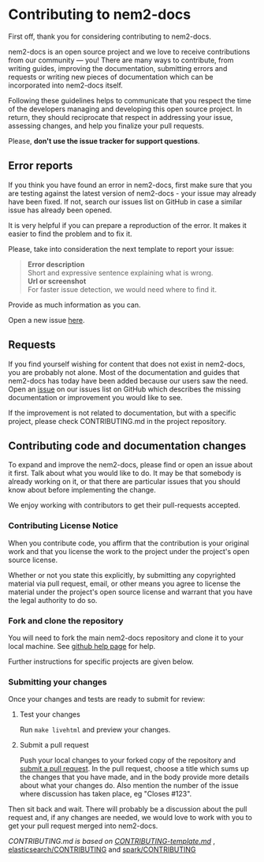 # Contributing to nem2-docs

First off, thank you for considering contributing to nem2-docs. 

nem2-docs is an open source project and we love to receive contributions from our community — you! There are many ways to contribute, from writing guides, improving the documentation, submitting errors and requests or writing new pieces of documentation which can be incorporated into nem2-docs itself.

Following these guidelines helps to communicate that you respect the time of
the developers managing and developing this open source project. In return,
they should reciprocate that respect in addressing your issue, assessing changes,
and help you finalize your pull requests.

Please, **don't use the issue tracker for support questions**.

## Error reports

If you think you have found an error in nem2-docs, first make sure that you
are testing against the latest version of nem2-docs - your issue may already
have been fixed. If not, search our issues list on GitHub in case a similar
issue has already been opened.

It is very helpful if you can prepare a reproduction of the error. It makes it easier to
find the problem and to fix it.

Please, take into consideration the next template to report your issue:

> **Error description**\
> Short and expressive sentence explaining what is wrong.\
> **Url or screenshot**\
> For faster issue detection, we would need where to find it.

Provide as much information as you can.

Open a new issue [here][github-issues].

## Requests

If you find yourself wishing for content that does not exist in nem2-docs,
you are probably not alone. Most of the documentation and guides that nem2-docs has today have been added because our users saw the need. Open an [issue][github-issues] on our issues list on GitHub which describes the missing documentation or improvement you would like to see.

If the improvement is not related to documentation, but with a specific project, please check CONTRIBUTING.md in the project repository.

## Contributing code and documentation changes

To expand and improve the nem2-docs, please find or open an issue about it first. Talk about what you would like to do. It may be that somebody is already working on it, or that there are particular issues that you should know about before implementing the change.

We enjoy working with contributors to get their pull-requests accepted.

### Contributing License Notice

When you contribute code, you affirm that the contribution is your original work and that you license the work to the project under the project's open source license.

Whether or not you state this explicitly, by submitting any copyrighted material via pull request, email, or other means you agree to license the material under the project's open source license and warrant that you have the legal authority to do so.

### Fork and clone the repository

You will need to fork the main nem2-docs repository and clone
it to your local machine. See [github help page](https://help.github.com/articles/fork-a-repo/) for help.

Further instructions for specific projects are given below.

### Submitting your changes

Once your changes and tests are ready to submit for review:

1. Test your changes

    Run `make livehtml` and preview your changes.

2. Submit a pull request

    Push your local changes to your forked copy of the repository and [submit a pull request](https://help.github.com/articles/about-pull-requests/). In the pull request, choose a title which sums up the changes that you have made, and in the body provide more details about what your changes do. Also mention the number of the issue where discussion has taken place, eg "Closes #123".

Then sit back and wait. There will probably be a discussion about the pull request and, if any changes are needed, we would love to work with you to get your pull request merged into nem2-docs.

*CONTRIBUTING.md is based on [CONTRIBUTING-template.md](https://github.com/nayafia/contributing-template/blob/master/CONTRIBUTING-template.md)* , [elasticsearch/CONTRIBUTING](https://github.com/elastic/elasticsearch/blob/master/CONTRIBUTING.md) and [spark/CONTRIBUTING](https://github.com/apache/spark/blob/master/CONTRIBUTING.md)

[pull-request]: https://help.github.com/articles/about-pull-requests/
[github-issues]: https://github.com/nemtech/nem2-docs/issues
